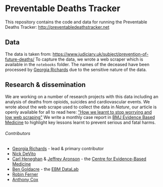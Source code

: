 # Preventable Deaths Tracker

This repository contains the code and data for running the Preventable Deaths Tracker: http://preventabledeathstracker.net 

## Data

The data is taken from: https://www.judiciary.uk/subject/prevention-of-future-deaths/ 
To capture the data, we wrote a web scraper which is available in the `notebooks` folder. 
The names of the deceased have been processed by [Georgia Richards](https://www.phc.ox.ac.uk/team/georgia-richards) due to the sensitive nature of the data.  

## Research & dissemination 

We are working on a number of research projects with this data including an analysis of deaths from opioids, suicides and cardiovascular events.
We wrote about the web scrape used to collect the data in *Nature*, our article is openly available for all to read here: ["How we learnt to stop worrying and low web scraping"](https://www.nature.com/articles/d41586-020-02558-0)
We write a monthly case report in [BMJ Evidence Based Medicine](https://ebm.bmj.com/) to highlight key lessons learnt to prevent serious and fatal harms.


###### Contributors 

* [Georgia Richards](https://www.phc.ox.ac.uk/team/georgia-richards) - lead & primary contributor
* [Nick DeVito](https://www.phc.ox.ac.uk/team/nicholas-devito) 
* [Carl Heneghan](https://www.phc.ox.ac.uk/team/carl-heneghan) & [Jeffrey Aronson](https://www.phc.ox.ac.uk/team/jeffrey-aronson) - the [Centre for Evidence-Based Medicine](https://www.cebm.ox.ac.uk/) 
* [Ben Goldacre](https://www.phc.ox.ac.uk/team/ben-goldacre) - the [EBM DataLab](https://ebmdatalab.net/)
* [Robin Ferner](https://www.birmingham.ac.uk/staff/profiles/clinical-sciences/Ferner-Robin.aspx) 
* [Anthony Cox](http://anthonycox.org/about/)
